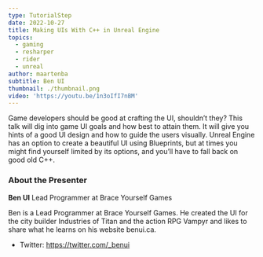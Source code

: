 ```yaml
---
type: TutorialStep
date: 2022-10-27
title: Making UIs With C++ in Unreal Engine
topics:
  - gaming
  - resharper
  - rider
  - unreal
author: maartenba
subtitle: Ben UI
thumbnail: ./thumbnail.png
video: 'https://youtu.be/1n3oIfI7nBM'
---
```


Game developers should be good at crafting the UI, shouldn’t they? This talk will dig into game UI goals and how best to attain them. It will give you hints of a good UI design and how to guide the users visually. Unreal Engine has an option to create a beautiful UI using Blueprints, but at times you might find yourself limited by its options, and you’ll have to fall back on good old C++.

### About the Presenter

**Ben UI** Lead Programmer at Brace Yourself Games

Ben is a Lead Programmer at Brace Yourself Games. He created the UI for the city builder Industries of Titan and the action RPG Vampyr and likes to share what he learns on his website benui.ca.

* Twitter: <https://twitter.com/_benui>
